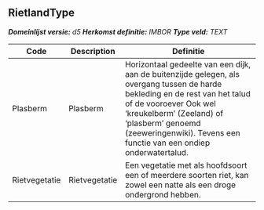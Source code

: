 ﻿## RietlandType

*__Domeinlijst versie:__ d5*
*__Herkomst definitie:__ IMBOR*
*__Type veld:__ TEXT*

|__Code__ |__Description__ |__Definitie__	|
|	---	|	---	|   ---	| 
| Plasberm | Plasberm | Horizontaal gedeelte van een dijk, aan de buitenzijde gelegen, als overgang tussen de harde bekleding en de rest van het talud of de vooroever Ook wel ‘kreukelberm’ (Zeeland) of ‘plasberm’ genoemd (zeeweringenwiki). Tevens een functie van een ondiep onderwatertalud. |
| Rietvegetatie | Rietvegetatie | Een vegetatie met als hoofdsoort een of meerdere soorten riet, kan zowel een natte als een droge ondergrond hebben. |

